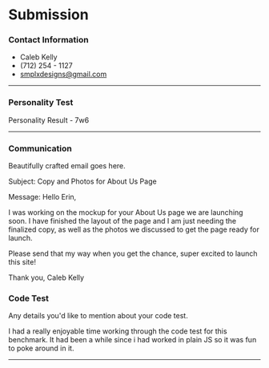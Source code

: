 # Submission

### Contact Information
- Caleb Kelly
- (712) 254 - 1127
- smplxdesigns@gmail.com

---

### Personality Test

Personality Result - 7w6

---

### Communication

Beautifully crafted email goes here.

Subject: Copy and Photos for About Us Page

Message:
Hello Erin,

I was working on the mockup for your About Us page we are launching soon. I have finished the layout of the page and I am just needing the finalized copy, as well as the photos we discussed to get the page ready for launch.

Please send that my way when you get the chance, super excited to launch this site!

Thank you,
Caleb Kelly


### Code Test

Any details you'd like to mention about your code test.

I had a really enjoyable time working through the code test for this benchmark. It had been a while since i had worked in plain JS so it was fun to poke around in it.

---